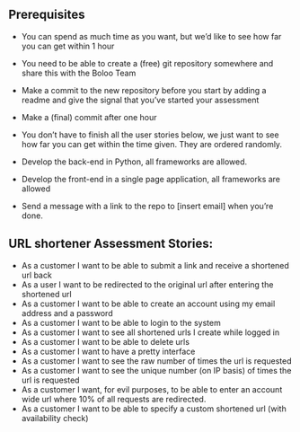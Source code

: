 ## Prerequisites

- You can spend as much time as you want, but we’d like to see how far you can get within 1 hour
- You need to be able to create a (free) git repository somewhere and share this with the Boloo Team
- Make a commit to the new repository before you start by adding a readme and give the signal that you’ve started your assessment
- Make a (final) commit after one hour
- You don’t have to finish all the user stories below, we just want to see how far you can get within the time given. They are ordered randomly.

- Develop the back-end in Python, all frameworks are allowed.
- Develop the front-end in a single page application, all frameworks are allowed
- Send a message with a link to the repo to [insert email] when you’re done.

## URL shortener Assessment Stories:

- As a customer I want to be able to submit a link and receive a shortened url back
- As a user I want to be redirected to the original url after entering the shortened url
- As a customer I want to be able to create an account using my email address and a password
- As a customer I want to be able to login to the system
- As a customer I want to see all shortened urls I create while logged in
- As a customer I want to be able to delete urls
- As a customer I want to have a pretty interface
- As a customer I want to see the raw number of times the url is requested
- As a customer I want to see the unique number (on IP basis) of times the url is requested
- As a customer I want, for evil purposes, to be able to enter an account wide url where 10% of all requests are redirected.
- As a customer I want to be able to specify a custom shortened url (with availability check)
